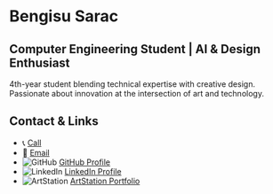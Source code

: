 # Bengisu Sarac

## Computer Engineering Student | AI & Design Enthusiast

4th-year student blending technical expertise with creative design. Passionate about
innovation at the intersection of art and technology.

## Contact & Links

- 📞 [Call](tel:+905316112140)
- 📧 [Email](mailto:bengisu.sarac@bilgiedu.net)
- ![GitHub](https://img.shields.io/badge/GitHub-181717?style=flat&logo=github&logoColor=white) [GitHub Profile](https://github.com/beng262)
- ![LinkedIn](https://img.shields.io/badge/LinkedIn-0A66C2?style=flat&logo=linkedin&logoColor=white) [LinkedIn Profile](https://linkedin.com/in/bengisaraç14697)
- ![ArtStation](https://img.shields.io/badge/ArtStation-13AFF0?style=flat&logo=artstation&logoColor=white) [ArtStation Portfolio](https://bengisrc.artstation.com)
